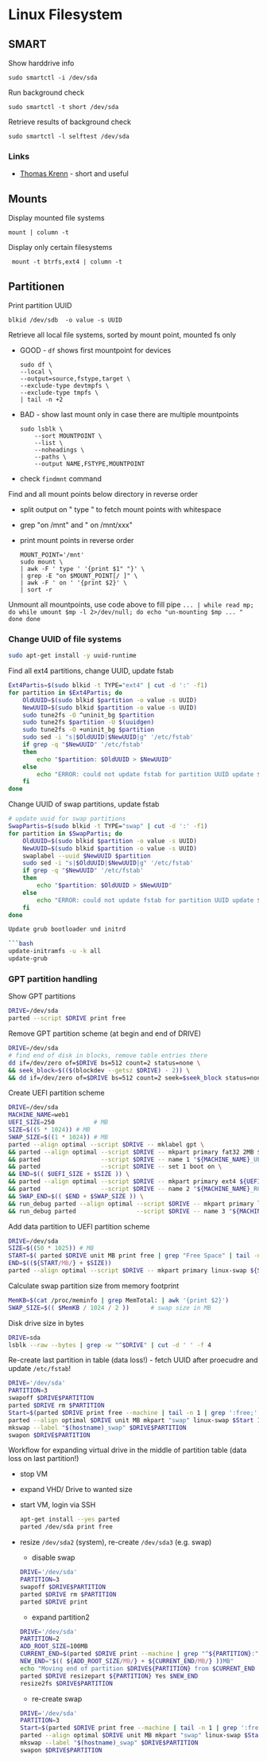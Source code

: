 # Linux Filesystem

## SMART

Show harddrive info
```
sudo smartctl -i /dev/sda
```

Run background check

```
sudo smartctl -t short /dev/sda
```

Retrieve results of background check

```
sudo smartctl -l selftest /dev/sda
```


### Links

* [Thomas Krenn](https://www.thomas-krenn.com/de/wiki/SMART_Tests_mit_smartctl) - short and useful


Mounts
------

Display mounted file systems

    mount | column -t

Display only certain filesystems

     mount -t btrfs,ext4 | column -t


## Partitionen

Print partition UUID
```
blkid /dev/sdb  -o value -s UUID
```

Retrieve all local file systems, sorted by mount point, mounted fs only
* GOOD - `df` shows first mountpoint for devices
    ```
    sudo df \
    --local \
    --output=source,fstype,target \
    --exclude-type devtmpfs \
    --exclude-type tmpfs \
    | tail -n +2
    ```
* BAD - show last mount only in case there are multiple mountpoints
    ```
    sudo lsblk \
        --sort MOUNTPOINT \
        --list \
        --noheadings \
        --paths \
        --output NAME,FSTYPE,MOUNTPOINT
    ```
* check `findmnt` command

Find and all mount points below directory in reverse order
* split output on " type " to fetch mount points with whitespace
* grep "on /mnt" and " on /mnt/xxx"
* print mount points in reverse order

    ```
    MOUNT_POINT='/mnt'
    sudo mount \
    | awk -F ' type ' '{print $1" "}' \
    | grep -E "on $MOUNT_POINT[/ ]" \
    | awk -F ' on ' '{print $2}' \
    | sort -r
    ```
Unmount all mountpoints, use code above to fill pipe
    ```
    ... | while read mp; do
        while umount $mp -l 2>/dev/null; do
            echo "un-mounting $mp ... "
        done
    done
    ```

### Change UUID of file systems

```bash
sudo apt-get install -y uuid-runtime
```

Find all ext4 partitions, change UUID, update fstab
```bash
Ext4Partis=$(sudo blkid -t TYPE="ext4" | cut -d ':' -f1)
for partition in $Ext4Partis; do
    OldUUID=$(sudo blkid $partition -o value -s UUID)
    NewUUID=$(sudo blkid $partition -o value -s UUID)
    sudo tune2fs -O ^uninit_bg $partition
    sudo tune2fs $partition -U $(uuidgen)
    sudo tune2fs -O +uninit_bg $partition
    sudo sed -i "s|$OldUUID|$NewUUID|g" '/etc/fstab'
    if grep -q "$NewUUID" '/etc/fstab'
    then
        echo "$partition: $OldUUID > $NewUUID"
    else
        echo "ERROR: could not update fstab for partition UUID update $OldUUID > $NewUUID"
    fi
done
```
Change UUID of swap partitions, update fstab
```bash
# update uuid for swap partitions
SwapPartis=$(sudo blkid -t TYPE="swap" | cut -d ':' -f1)
for partition in $SwapPartis; do
    OldUUID=$(sudo blkid $partition -o value -s UUID)
    NewUUID=$(sudo blkid $partition -o value -s UUID)
    swaplabel --uuid $NewUUID $partition
    sudo sed -i "s|$OldUUID|$NewUUID|g" '/etc/fstab'
    if grep -q "$NewUUID" '/etc/fstab'
    then
        echo "$partition: $OldUUID > $NewUUID"
    else
        echo "ERROR: could not update fstab for partition UUID update $OldUUID > $NewUUID"
    fi
done

Update grub bootloader und initrd

```bash
update-initramfs -u -k all
update-grub
```

### GPT partition handling

Show GPT partitions
```bash
DRIVE=/dev/sda
parted --script $DRIVE print free
```


Remove GPT partition scheme (at begin and end of DRIVE)
```bash
DRIVE=/dev/sda
# find end of disk in blocks, remove table entries there
dd if=/dev/zero of=$DRIVE bs=512 count=2 status=none \
&& seek_block=$(($(blockdev --getsz $DRIVE) - 2)) \
&& dd if=/dev/zero of=$DRIVE bs=512 count=2 seek=$seek_block status=none
```

Create UEFI partition scheme
```bash
DRIVE=/dev/sda
MACHINE_NAME=web1
UEFI_SIZE=250           # MB
SIZE=$((5 * 1024)) # MB
SWAP_SIZE=$((1 * 1024)) # MB
parted --align optimal --script $DRIVE -- mklabel gpt \
&& parted --align optimal --script $DRIVE -- mkpart primary fat32 2MB ${UEFI_SIZE}MB \
&& parted                 --script $DRIVE -- name 1 "${MACHINE_NAME}_UEFI" \
&& parted                 --script $DRIVE -- set 1 boot on \
&& END=$(( $UEFI_SIZE + $SIZE )) \
&& parted --align optimal --script $DRIVE -- mkpart primary ext4 ${UEFI_SIZE}MB ${END}MB \
&& parted                 --script $DRIVE -- name 2 "${MACHINE_NAME}_ROOT"  \
&& SWAP_END=$(( $END + $SWAP_SIZE )) \
&& run_debug parted --align optimal --script $DRIVE -- mkpart primary linux-swap ${END}MB ${SWAP_END}MB \
&& run_debug parted                 --script $DRIVE -- name 3 "${MACHINE_NAME}_swap"  
```

Add data partition to UEFI partition scheme
```bash
DRIVE=/dev/sda
SIZE=$((50 * 1025)) # MB
START=$( parted $DRIVE unit MB print free | grep "Free Space" | tail -n -1 | awk '{print $1}')
END=$((${START/MB/} + $SIZE))
parted --align optimal --script $DRIVE -- mkpart primary linux-swap ${START}MB ${END}MB  
```

Calculate swap partition size from memory footprint
```bash
MemKB=$(cat /proc/meminfo | grep MemTotal: | awk '{print $2}')
SWAP_SIZE=$(( $MemKB / 1024 / 2 ))      # swap size in MB
```

Disk drive size in bytes
```bash
DRIVE=sda
lsblk --raw --bytes | grep -w "^$DRIVE" | cut -d ' ' -f 4
```


Re-create last partition in table (data loss!) - fetch UUID after proecudre and update `/etc/fstab`!
```bash
DRIVE='/dev/sda'
PARTITION=3
swapoff $DRIVE$PARTITION
parted $DRIVE rm $PARTITION
Start=$(parted $DRIVE print free --machine | tail -n 1 | grep ':free;' | cut -d ':' -f 2)
parted --align optimal $DRIVE unit MB mkpart "swap" linux-swap $Start 100%
mkswap --label "$(hostname)_swap" $DRIVE$PARTITION
swapon $DRIVE$PARTITION
```


Workflow for expanding virtual drive in the middle of partition table (data loss on last partition!)

* stop VM
* expand VHD/ Drive to wanted size
* start VM, login via SSH
    ```bash
    apt-get install --yes parted
    parted /dev/sda print free
    ```
* resize `/dev/sda2` (system), re-create `/dev/sda3` (e.g. swap)
    * disable swap
    ```bash
    DRIVE='/dev/sda'
    PARTITION=3
    swapoff $DRIVE$PARTITION
    parted $DRIVE rm $PARTITION
    parted $DRIVE print
    ```

    * expand partition2
    ```bash
    DRIVE='/dev/sda'
    PARTITION=2
    ADD_ROOT_SIZE=100MB
    CURRENT_END=$(parted $DRIVE print --machine | grep "^${PARTITION}:" | cut -d ':' -f 3)
    NEW_END="$(( ${ADD_ROOT_SIZE/MB/} + ${CURRENT_END/MB/} ))MB"
    echo "Moving end of partition $DRIVE${PARTITION} from $CURRENT_END to $NEW_END"
    parted $DRIVE resizepart ${PARTITION} Yes $NEW_END
    resize2fs $DRIVE$PARTITION
    ```

    * re-create swap
    ```bash
    DRIVE='/dev/sda'
    PARTITION=3
    Start=$(parted $DRIVE print free --machine | tail -n 1 | grep ':free;' | cut -d ':' -f 2)
    parted --align optimal $DRIVE unit MB mkpart "swap" linux-swap $Start 100%
    mkswap --label "$(hostname)_swap" $DRIVE$PARTITION
    swapon $DRIVE$PARTITION
    ```
